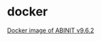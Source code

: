 # docker

[Docker image of ABINIT v9.6.2](https://hub.docker.com/repository/docker/jmbeuken/abinit)
